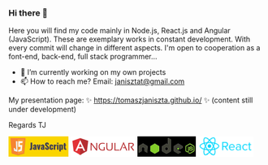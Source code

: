 ### Hi there 👋

<!--
**TomaszJaniszta/TomaszJaniszta** is a ✨ _special_ ✨ repository because its `README.md` (this file) appears on your GitHub profile.

Here are some ideas to get you started:

- 🔭 I’m currently working on ...
- 🌱 I’m currently learning ...
- 👯 I’m looking to collaborate on ...
- 🤔 I’m looking for help with ...
- 💬 Ask me about ...
- 📫 How to reach me: ...
- 😄 Pronouns: ...
- ⚡ Fun fact: ...
-->

Here you will find my code mainly in Node.js, React.js and Angular (JavaScript). 
These are exemplary works in constant development. 
With every commit will change in different aspects.
I'm open to cooperation as a font-end, back-end, full stack programmer... 

- 🔭 I’m currently working on my own projects
- 📫 How to reach me? Email: janisztat@gmail.com 

My presentation page:
✨ https://tomaszjaniszta.github.io/ ✨
(content still under development)

Regards TJ

![javascript logo image](https://github.com/TomaszJaniszta/Assets/blob/main/images/javascript118x40.png) ![angular logo image](https://github.com/TomaszJaniszta/Assets/blob/main/images/angular128x40.png) ![node.js logo image](https://github.com/TomaszJaniszta/Assets/blob/main/images/node115x40.png) ![react logo image](https://github.com/TomaszJaniszta/Assets/blob/main/images/react110x40.png)
